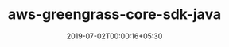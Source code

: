 ---
title: "aws-greengrass-core-sdk-java"
date: 2019-07-02T00:00:16+05:30
type: "organisations"
org_name: "Amazon Web Services"
repo_desc: "Greengrass Java SDK"
repo_link: https://github.com/aws/aws-greengrass-core-sdk-java
---